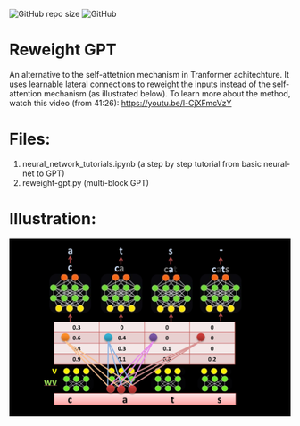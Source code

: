![GitHub repo size](https://img.shields.io/github/repo-size/hunar4321/reweight-gpt)
![GitHub](https://img.shields.io/github/license/hunar4321/reweight-gpt)

# Reweight GPT

An alternative to the self-attetnion mechanism in Tranformer achitechture.
It uses learnable lateral connections to reweight the inputs instead of the self-attention mechanism (as illustrated below).
To learn more about the method, watch this video (from 41:26):
https://youtu.be/l-CjXFmcVzY

# Files:
1. neural_network_tutorials.ipynb (a step by step tutorial from basic neural-net to GPT)
2. reweight-gpt.py (multi-block GPT)

# Illustration:

![](data/reweight_image.JPG)


